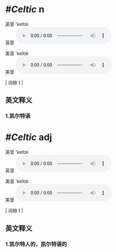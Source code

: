 # ***\#Celtic*** n
英音 'keltɪk  
英音
<audio src="./media/Celtic1.aac" controls="controls"></audio>

美音 'keltɪk  
美音
<audio src="./media/Celtic2.aac" controls="controls"></audio>



| 词频 1 |  

英文释义
---
### 1.**凯尔特语**  


# ***\#Celtic*** adj
英音 'keltɪk  
英音
<audio src="./media/Celtic1.aac" controls="controls"></audio>

美音 'keltɪk  
美音
<audio src="./media/Celtic2.aac" controls="controls"></audio>



| 词频 1 |  

英文释义
---
### 1.**凯尔特人的，凯尔特语的**  


